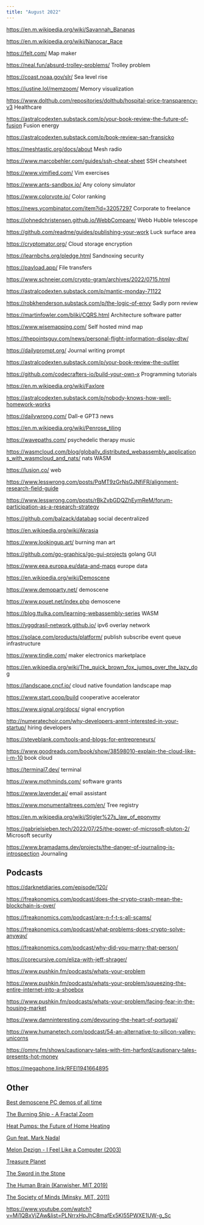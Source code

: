 ```yaml
---
title: "August 2022"
---
```


https://en.m.wikipedia.org/wiki/Savannah_Bananas

https://en.m.wikipedia.org/wiki/Nanocar_Race

https://felt.com/ Map maker

https://neal.fun/absurd-trolley-problems/ Trolley problem

https://coast.noaa.gov/slr/ Sea level rise

https://justine.lol/memzoom/ Memory visualization

https://www.dolthub.com/repositories/dolthub/hospital-price-transparency-v3 Healthcare

https://astralcodexten.substack.com/p/your-book-review-the-future-of-fusion Fusion energy

https://astralcodexten.substack.com/p/book-review-san-fransicko

https://meshtastic.org/docs/about Mesh radio

https://www.marcobehler.com/guides/ssh-cheat-sheet SSH cheatsheet

https://www.vimified.com/ Vim exercises

https://www.ants-sandbox.io/ Any colony simulator

https://www.colorvote.io/ Color ranking

https://news.ycombinator.com/item?id=32057297 Corporate to freelance

https://johnedchristensen.github.io/WebbCompare/ Webb Hubble telescope

https://github.com/readme/guides/publishing-your-work Luck surface area

https://cryptomator.org/ Cloud storage encryption

https://learnbchs.org/pledge.html Sandnoxing security

https://payload.app/ File transfers

https://www.schneier.com/crypto-gram/archives/2022/0715.html

https://astralcodexten.substack.com/p/mantic-monday-71122

https://robkhenderson.substack.com/p/the-logic-of-envy Sadly porn review

https://martinfowler.com/bliki/CQRS.html Architecture software patter

https://www.wisemapping.com/ Self hosted mind map

https://thepointsguy.com/news/personal-flight-information-display-dtw/

https://dailyprompt.org/ Journal writing prompt

https://astralcodexten.substack.com/p/your-book-review-the-outlier

https://github.com/codecrafters-io/build-your-own-x Programming tutorials

https://en.m.wikipedia.org/wiki/Faxlore

https://astralcodexten.substack.com/p/nobody-knows-how-well-homework-works

https://dailywrong.com/ Dall-e GPT3 news

https://en.m.wikipedia.org/wiki/Penrose_tiling


https://wavepaths.com/ psychedelic therapy music

https://wasmcloud.com/blog/globally_distributed_webassembly_applications_with_wasmcloud_and_nats/ nats WASM

https://lusion.co/ web

https://www.lesswrong.com/posts/PqMT9zGrNsGJNfiFR/alignment-research-field-guide

https://www.lesswrong.com/posts/rBkZvbGDQZhEymReM/forum-participation-as-a-research-strategy

https://github.com/balzack/databag social decentralized

https://en.wikipedia.org/wiki/Akrasia

https://www.lookingup.art/ burning man art

https://github.com/go-graphics/go-gui-projects golang GUI

https://www.eea.europa.eu/data-and-maps europe data

https://en.wikipedia.org/wiki/Demoscene

https://www.demoparty.net/ demoscene

https://www.pouet.net/index.php demoscene

https://blog.ttulka.com/learning-webassembly-series WASM

https://yggdrasil-network.github.io/ ipv6 overlay network

https://solace.com/products/platform/ publish subscribe event queue infrastructure

https://www.tindie.com/ maker electronics marketplace

https://en.wikipedia.org/wiki/The_quick_brown_fox_jumps_over_the_lazy_dog

https://landscape.cncf.io/ cloud native foundation landscape map

https://www.start.coop/build cooperative accelerator

https://www.signal.org/docs/ signal encryption

http://numeratechoir.com/why-developers-arent-interested-in-your-startup/ hiring developers

https://steveblank.com/tools-and-blogs-for-entrepreneurs/

https://www.goodreads.com/book/show/38598010-explain-the-cloud-like-i-m-10 book cloud

https://terminal7.dev/ terminal

https://www.mothminds.com/ software grants

https://www.lavender.ai/ email assistant

https://www.monumentaltrees.com/en/ Tree registry

https://en.m.wikipedia.org/wiki/Stigler%27s_law_of_eponymy

https://gabrielsieben.tech/2022/07/25/the-power-of-microsoft-pluton-2/ Microsoft security

https://www.bramadams.dev/projects/the-danger-of-journaling-is-introspection Journaling


## Podcasts

https://darknetdiaries.com/episode/120/

https://freakonomics.com/podcast/does-the-crypto-crash-mean-the-blockchain-is-over/

https://freakonomics.com/podcast/are-n-f-t-s-all-scams/

https://freakonomics.com/podcast/what-problems-does-crypto-solve-anyway/

https://freakonomics.com/podcast/why-did-you-marry-that-person/

https://corecursive.com/eliza-with-jeff-shrager/

https://www.pushkin.fm/podcasts/whats-your-problem

https://www.pushkin.fm/podcasts/whats-your-problem/squeezing-the-entire-internet-into-a-shoebox

https://www.pushkin.fm/podcasts/whats-your-problem/facing-fear-in-the-housing-market

https://www.damninteresting.com/devouring-the-heart-of-portugal/

https://www.humanetech.com/podcast/54-an-alternative-to-silicon-valley-unicorns

https://omny.fm/shows/cautionary-tales-with-tim-harford/cautionary-tales-presents-hot-money

https://megaphone.link/RFEI1941664895


## Other

[Best demoscene PC demos of all time](https://www.youtube.com/playlist?list=PLCZfGAvgXhFEP-VB97dY2OQxsLLN7U8e6)

[The Burning Ship - A Fractal Zoom](https://youtube.com/watch?v=2S3lc2G3rWs)

[Heat Pumps: the Future of Home Heating](https://www.youtube.com/watch?v=7J52mDjZzto)

[Gun feat. Mark Nadal](https://www.youtube.com/watch?v=_eo_7BxTrmc)

[Melon Dezign - I Feel Like a Computer (2003)](https://www.youtube.com/watch?v=89VHrSe5Y14)

[Treasure Planet](https://www.imdb.com/title/tt0133240/)

[The Sword in the Stone](https://www.imdb.com/title/tt0057546/)

[The Human Brain (Kanwisher, MIT 2019)](https://www.youtube.com/watch?v=ba-HMvDn_vU&list=PLUl4u3cNGP60IKRN_pFptIBxeiMc0MCJP)

[The Society of Minds (Minsky, MIT, 2011)](https://www.youtube.com/playlist?list=PLUl4u3cNGP61E-vNcDV0w5xpsIBYNJDkU)

https://www.youtube.com/watch?v=Mi1QBxVjZAw&list=PLNrrxHpJhC8mafEx5KI55PWXE1UW-g_Sc
